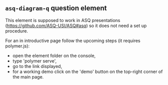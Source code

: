 ## `asq-diagram-q` question element

This element is supposed to work in ASQ presentations (https://github.com/ASQ-USI/ASQ#asq) so it does not need a set up procedure.

For an in introductive page follow the upcoming steps (it requires polymer.js):
  - open the element folder on the console,
  - type 'polymer serve',
  - go to the link displayed,
  - for a working demo click on the 'demo' button on the top-right corner of the main page.

